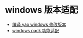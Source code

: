 # windows 版本适配

<!-- links begin -->

- [编译 yao windows 修改版本](编译yao%20windows修改版本.md)
- [windows pack 功能适配](windows%20pack功能适配.md)
<!-- links end -->
